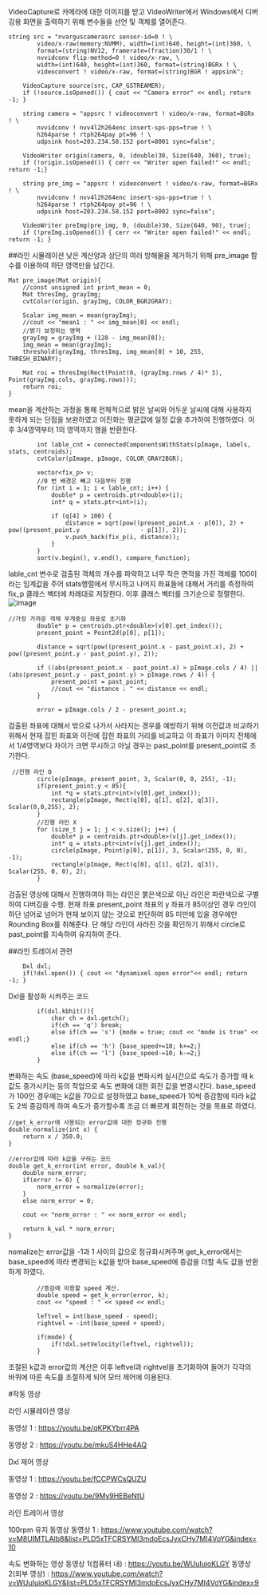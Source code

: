 VideoCapture로 카메라에 대한 이미지를 받고 VideoWriter에서 Windows에서 디버깅용 화면을 출력하기 위해 변수들을 선언 및 객체를 열어준다.

```
string src = "nvarguscamerasrc sensor-id=0 ! \
        video/x-raw(memory:NVMM), width=(int)640, height=(int)360, \
        format=(string)NV12, framerate=(fraction)30/1 ! \
        nvvidconv flip-method=0 ! video/x-raw, \
        width=(int)640, height=(int)360, format=(string)BGRx ! \
        videoconvert ! video/x-raw, format=(string)BGR ! appsink";
    
    VideoCapture source(src, CAP_GSTREAMER);
    if (!source.isOpened()) { cout << "Camera error" << endl; return -1; }

    string camera = "appsrc ! videoconvert ! video/x-raw, format=BGRx ! \
        nvvidconv ! nvv4l2h264enc insert-sps-pps=true ! \
        h264parse ! rtph264pay pt=96 ! \
        udpsink host=203.234.58.152 port=8001 sync=false";
    
    VideoWriter origin(camera, 0, (double)30, Size(640, 360), true);
    if (!origin.isOpened()) { cerr << "Writer open failed!" << endl; return -1;}

    string pre_img = "appsrc ! videoconvert ! video/x-raw, format=BGRx ! \
        nvvidconv ! nvv4l2h264enc insert-sps-pps=true ! \
        h264parse ! rtph264pay pt=96 ! \
        udpsink host=203.234.58.152 port=8002 sync=false";

    VideoWriter preImg(pre_img, 0, (double)30, Size(640, 90), true);
    if (!preImg.isOpened()) { cerr << "Writer open failed!" << endl; return -1; }

```


##라인 시뮬레이션
낮은 계산양과 상단의 여러 방해물을 제거하기 위해 pre_image 함수를 이용하여 하단 영역만을 남긴다.
```
Mat pre_image(Mat origin){
    //const unsigned int print_mean = 0;
    Mat thresImg, grayImg;
    cvtColor(origin, grayImg, COLOR_BGR2GRAY);

    Scalar img_mean = mean(grayImg);
    //cout << "mean1 : " << img_mean[0] << endl;
    //밝기 보정하는 영역
    grayImg = grayImg + (128 - img_mean[0]);
    img_mean = mean(grayImg);
    threshold(grayImg, thresImg, img_mean[0] + 10, 255, THRESH_BINARY);

    Mat roi = thresImg(Rect(Point(0, (grayImg.rows / 4)* 3), Point(grayImg.cols, grayImg.rows)));
    return roi;
}
```
mean을 계산하는 과정을 통해 전체적으로 밝은 날씨와 어두운 날씨에 대해 사용하지 못하게 되는 단점을 보완하였고 이진화는 평균값에 일정 값을 추가하여 진행하였다. 이후 3/4영역부터 1의 영역까지 행을 반환한다.

```
        int lable_cnt = connectedComponentsWithStats(pImage, labels, stats, centroids);
        cvtColor(pImage, pImage, COLOR_GRAY2BGR);

        vector<fix_p> v;
        //0 번 배경은 빼고 다음부터 진행
        for (int i = 1; i < lable_cnt; i++) {
            double* p = centroids.ptr<double>(i);
            int* q = stats.ptr<int>(i);

            if (q[4] > 100) {
                distance = sqrt(pow((present_point.x - p[0]), 2) + pow((present_point.y                 - p[1]), 2));
                v.push_back(fix_p(i, distance));
            }
        }
        sort(v.begin(), v.end(), compare_function);
```
lable_cnt 변수로 검출된 객체의 개수를 파악하고 너무 작은 면적을 가진 객체를 100이라는 임계값을 주어 stats행렬에서 무시하고 나머지 좌표들에 대해서 거리를 측정하여 fix_p 클래스 벡터에 차례대로 저장한다. 이후 클래스 벡터를 크기순으로 정렬한다.
![image](https://github.com/user-attachments/assets/fc3c6e2d-f03e-4da1-82c3-1fd8f680d83a)

```
//가장 가까운 객체 무게중심 좌표로 초기화
        double* p = centroids.ptr<double>(v[0].get_index());
        present_point = Point2d(p[0], p[1]);

        distance = sqrt(pow((present_point.x - past_point.x), 2) + pow((present_point.y - past_point.y), 2));
        
        if ((abs(present_point.x - past_point.x) > pImage.cols / 4) || (abs(present_point.y - past_point.y) > pImage.rows / 4)) {
            present_point = past_point;
            //cout << "distance : " << distance << endl;
        }

        error = pImage.cols / 2 - present_point.x;
```
검출된 좌표에 대해서 밖으로 나가서 사라지는 경우를 예방하기 위해 이전값과 비교하기 위해서 현재 잡힌 좌표와 이전에 잡힌 좌표의 거리를 비교하고 이 좌표가 이미지 전체에서 1/4영역보다 차이가 크면 무시하고 아닐 경우는 past_point를 present_point로 초기한다.

```
 //진행 라인 O
        circle(pImage, present_point, 3, Scalar(0, 0, 255), -1);
        if(present_point.y < 85){
            int *q = stats.ptr<int>(v[0].get_index());
            rectangle(pImage, Rect(q[0], q[1], q[2], q[3]), Scalar(0,0,255), 2);
        }
        //진행 라인 X
        for (size_t j = 1; j < v.size(); j++) {
            double* p = centroids.ptr<double>(v[j].get_index());
            int* q = stats.ptr<int>(v[j].get_index());
            circle(pImage, Point(p[0], p[1]), 3, Scalar(255, 0, 0), -1);
            rectangle(pImage, Rect(q[0], q[1], q[2], q[3]), Scalar(255, 0, 0), 2);
        }
```
검출된 영상에 대해서 진행하여야 하는 라인은 붉은색으로 아닌 라인은 파란색으로 구별하여 디버깅을 수행. 현재 좌표 present_point 좌표의 y 좌표가 85이상인 경우 라인이 하단 넘어로 넘어가 현재 보이지 않는 것으로 판단하여 85 미만에 있을 경우에만 Rounding Box를 취해준다. 단 해당 라인이 사라진 것을 확인하기 위해서 circle로 past_point를 지속하여 유지하여 준다.





##라인 트레이서 관련

```
    Dxl dxl;
    if(!dxl.open()) { cout << "dynamixel open error"<< endl; return -1; }
```
Dxl을 활성화 시켜주는 코드

```
        if(dxl.kbhit()){
            char ch = dxl.getch();
            if(ch == 'q') break;
            else if(ch == 's') {mode = true; cout << "mode is true" << endl;}
            else if(ch == 'h') {base_speed+=10; k+=2;}
            else if(ch == 'l') {base_speed-=10; k-=2;}
        }
```
변화하는 속도 (base_speed)에 따라 k값을 변화시켜 실시간으로 속도가 증가할 때 k값도 증가시키는 등의 작업으로 속도 변화에 대한 회전 값을 변경시킨다.
base_speed가 100인 경우에는 k값을 70으로 설정하였고 base_speed가 10씩 증감함에 따라 k값도 2씩 증감하게 하여 속도가 증가할수록 조금 더 빠르게 회전하는 것을 목표로 하였다.

```
//get_k_error에 사용되는 error값에 대한 정규화 진행
double normalize(int x) {
    return x / 350.0;
}

//error값에 따라 k값을 구하는 코드
double get_k_error(int error, double k_val){
    double norm_error;
    if(error != 0) {
        norm_error = normalize(error);
    }
    else norm_error = 0;
    
    cout << "norm_error : " << norm_error << endl;

    return k_val * norm_error;
}
```
nomalize는 error값을 -1과 1 사이의 값으로 정규화시켜주며 get_k_error에서는 base_speed에 따라 변경되는 k값을 받아 base_speed에 증감을 더할 속도 값을 반환하게 하였다.


```
        //증감에 이용할 speed 계산.
        double speed = get_k_error(error, k);
        cout << "speed : " << speed << endl;        
        
        leftvel = int(base_speed - speed);
        rightvel = -int(base_speed + speed);

        if(mode) {
            if(!dxl.setVelocity(leftvel, rightvel));
        }
```
조절된 k값과 error값의 계산은 이후 leftvel과 rightvel을 초기화하여 들어가 각각의 바퀴에 따른 속도를 조절하게 되어 모터 제어에 이용된다.



#작동 영상

라인 시뮬레이션 영상

동영상 1 : https://youtu.be/qKPKYbrr4PA

동영상 2 : https://youtu.be/mkuS4HHe4AQ

Dxl 제어 영상

동영상 1 : https://youtu.be/fCCPWCsQUZU

동영상 2 : https://youtu.be/9My9HEBeNtU

라인 트레이서 영상

100rpm 유지 동영상
동영상 1 : https://www.youtube.com/watch?v=M8UIMTLAlb8&list=PLD5xTFCRSYMl3mdoEcsJyxCHy7MI4VoYG&index=10

속도 변화하는 영상
동영상 1(컴퓨터 내) : https://youtu.be/WUuIuioKLGY
동영상 2(외부 영상) : https://www.youtube.com/watch?v=WUuIuioKLGY&list=PLD5xTFCRSYMl3mdoEcsJyxCHy7MI4VoYG&index=9
